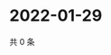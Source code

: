 # 2022-01-29

共 0 条

<!-- BEGIN WEIBO -->
<!-- 最后更新时间 Sat Jan 29 2022 01:13:57 GMT+0800 (China Standard Time) -->

<!-- END WEIBO -->
